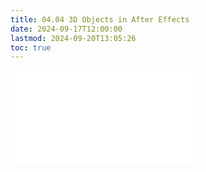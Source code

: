 ```yaml
---
title: 04.04 3D Objects in After Effects
date: 2024-09-17T12:00:00
lastmod: 2024-09-20T13:05:26
toc: true
---
```


![Link to included file contents](../../../../video/after-effects/3d-objects-in-after-effects.md)
